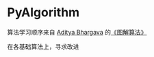 # PyAlgorithm
算法学习顺序来自 [Aditya Bhargava](http://adit.io/) 的[《图解算法》](https://www.amazon.com/gp/product/1617292230/ref=as_li_tl?ie=UTF8&tag=adit074-20&camp=1789&creative=9325&linkCode=as2&creativeASIN=1617292230&linkId=8e53f7c690634522f34ef6aca879bc34)

在各基础算法上，寻求改进